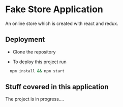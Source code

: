 # Fake Store Application

An online store which is created with react and redux.

## Deployment

- Clone the repository

- To deploy this project run

```bash
  npm install && npm start
```

## Stuff covered in this application

The project is in progress....
